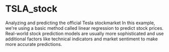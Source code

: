 # TSLA_stock
Analyzing and predicting the official Tesla stockmarket
In this example, we're using a basic method called linear regression to predict stock prices. Real-world stock prediction models are usually more sophisticated and use additional factors like technical indicators and market sentiment to make more accurate predictions.
